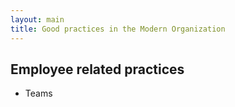 ```yaml
---
layout: main
title: Good practices in the Modern Organization
---
```


## Employee related practices

* Teams
